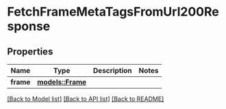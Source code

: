 # FetchFrameMetaTagsFromUrl200Response

## Properties

Name | Type | Description | Notes
------------ | ------------- | ------------- | -------------
**frame** | [**models::Frame**](Frame.md) |  | 

[[Back to Model list]](../README.md#documentation-for-models) [[Back to API list]](../README.md#documentation-for-api-endpoints) [[Back to README]](../README.md)


